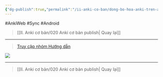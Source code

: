 ```yaml
---
{"dg-publish":true,"permalink":"/ii-anki-co-ban/dong-bo-hoa-anki-tren-android/","dgPassFrontmatter":true,"noteIcon":""}
---
```


#AnkiWeb #Sync #Android

> [[II. Anki cơ bản/020 Anki cơ bản publish\| Quay lại]]

___

> [Truy cập nhóm Hướng dẫn](https://www.facebook.com/reel/1403408213556396)

![](https://www.youtube.com/embed/7V8tWKGLL3s)

___

> [[II. Anki cơ bản/020 Anki cơ bản publish\| Quay lại]]